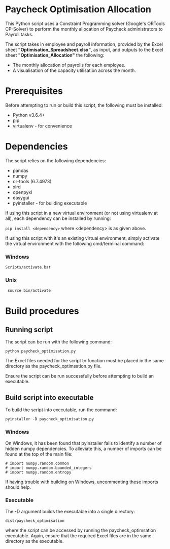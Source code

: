 
# Paycheck Optimisation Allocation

This Python script uses a Constraint Programming solver (Google's ORTools CP-Solver) to perform the monthly allocation of Paycheck administrators to Payroll tasks.

The script takes in employee and payroll information, provided by the Excel sheet **"Optimisation_Spreadsheet.xlsx"**,
as input, and outputs to the Excel sheet **"Optimisation_Allocation"** the following:
* The monthly allocation of payrolls for each employee.
* A visualisation of the capacity utilisation across the month.

# Prerequisites

Before attempting to run or build this script, the following must be installed:

* Python v3.6.4+
* pip
* virtualenv - for convenience



# Dependencies

The script relies on the following dependencies:

* pandas
* numpy
* or-tools (6.7.4973)
* xlrd
* openpyxl
* easygui
* pyinstaller - for building executable

If using this script in a new virtual environment (or not using virtualenv at all), each dependency can be installed by running:

``` pip install <dependency> ``` where \<dependency\> is as given above.

If using this script with it's an existing virtual environment, simply activate the virtual environment with the following cmd/terminal command:

### Windows

``` Scripts/activate.bat ```

### Unix

``` source bin/activate```

# Build procedures
## Running script

The script can be run with the following command:

```python paycheck_optimisation.py```

The Excel files needed for the script to function must be placed in the same directory as the paycheck_optimsation.py file.

Ensure the script can be run successfully before attempting to build an executable.

## Build script into executable

To build the script into executable, run the command:

``` pyinstaller -D paycheck_optimisation.py ```

### Windows

On Windows, it has been found that pyinstaller fails to identify a number of hidden numpy dependencies. To alleviate this, a number of imports can be found at the top of the main file:

```
# import numpy.random.common
# import numpy.random.bounded_integers
# import numpy.random.entropy
```

If having trouble with building on Windows, uncommenting these imports should help.

### Executable

The -D argument builds the executable into a single directory:

``` dist/paycheck_optimisation ```

where the script can be accessed by running the paycheck_optimsation executable. Again, ensure that the required Excel files are in the same directory as the executable.

